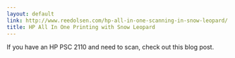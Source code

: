 ```yaml
---
layout: default
link: http://www.reedolsen.com/hp-all-in-one-scanning-in-snow-leopard/
title: HP All In One Printing with Snow Leopard
---
```


If you have an HP PSC 2110 and need to scan, check out this blog post.
